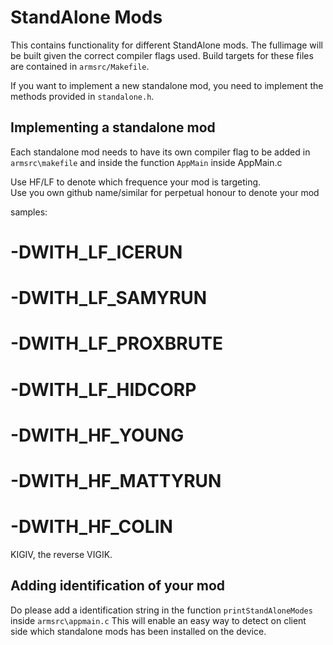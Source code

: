 # StandAlone Mods

This contains functionality for different StandAlone mods. The fullimage will be built given the correct compiler flags used. Build targets for these files are contained in `armsrc/Makefile`.

If you want to implement a new standalone mod, you need to implement the methods provided in `standalone.h`.

## Implementing a standalone mod

Each standalone mod needs to have its own compiler flag to be added in `armsrc\makefile` and inside the function `AppMain` inside  AppMain.c 

Use HF/LF to denote which frequence your mod is targeting.  
Use you own github name/similar for perpetual honour to denote your mod

samples:
# -DWITH_LF_ICERUN
# -DWITH_LF_SAMYRUN
# -DWITH_LF_PROXBRUTE
# -DWITH_LF_HIDCORP
# -DWITH_HF_YOUNG
# -DWITH_HF_MATTYRUN

# -DWITH_HF_COLIN

KIGIV, the reverse VIGIK.

## Adding identification of your mod
Do please add a identification string in the function `printStandAloneModes` inside `armsrc\appmain.c`
This will enable an easy way to detect on client side which standalone mods has been installed on the device.